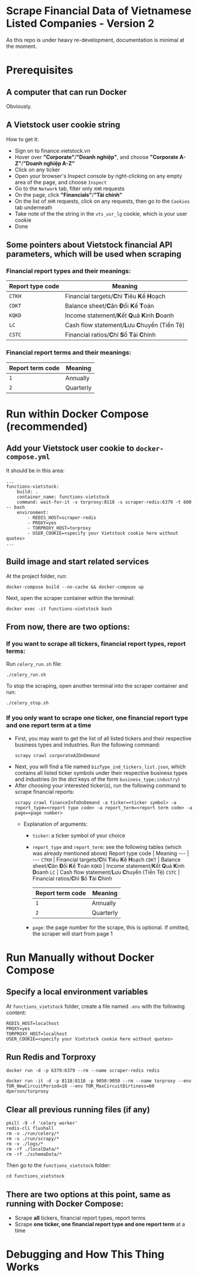 # Scrape Financial Data of Vietnamese Listed Companies - Version 2

As this repo is under heavy re-development, documentation is minimal at the moment.

# Prerequisites
## A computer that can run Docker
Obviously.
## A Vietstock user cookie string
How to get it:
- Sign on to finance.vietstock.vn
- Hover over **"Corporate"**/**"Doanh nghiệp"**, and choose **"Corporate A-Z"**/**"Doanh nghiệp A-Z"**
- Click on any ticker
- Open your browser's Inspect console by right-clicking on any empty area of the page, and choose `Inspect`
- Go to the `Network` tab, filter only `XHR` requests
- On the page, click **"Financials"**/**"Tài chính"**
- On the list of `XHR` requests, click on any requests, then go to the `Cookies` tab underneath
- Take note of the the string in the `vts_usr_lg` cookie, which is your user cookie
- Done
## Some pointers about Vietstock financial API parameters, which will be used when scraping
### Financial report types and their meanings:

Report type code | Meaning
--- | ---
`CTKH` | Financial targets/**C**hỉ **T**iêu **K**ế **H**oạch
`CDKT` | Balance sheet/**C**ân **Đ**ối **K**ế **T**oán
`KQKD` | Income statement/**K**ết **Q**uả **K**inh **D**oanh
`LC` | Cash flow statement/**L**ưu **C**huyển (Tiền Tệ)
`CSTC` | Financial ratios/**C**hỉ **S**ố **T**ài **C**hính

### Financial report terms and their meanings:

Report term code | Meaning
--- | ---
`1` | Annually
`2` | Quarterly


# Run within Docker Compose (recommended)
## Add your Vietstock user cookie to `docker-compose.yml`
It should be in this area:
```
...
functions-vietstock:
    build: .
    container_name: functions-vietstock
    command: wait-for-it -s torproxy:8118 -s scraper-redis:6379 -t 600  -- bash
    environment: 
        - REDIS_HOST=scraper-redis
        - PROXY=yes
        - TORPROXY_HOST=torproxy
        - USER_COOKIE=<specify your Vietstock cookie here without quotes>
...
```
## Build image and start related services
At the project folder, run:
```
docker-compose build --no-cache && docker-compose up
```
Next, open the scraper container within the terminal:
```
docker exec -it functions-vietstock bash
```
## From now, there are two options:
### If you want to scrape **all** tickers, financial report types, report terms:
Run `celery_run.sh` file:
```
./celery_run.sh
```
To stop the scraping, open another terminal into the scraper container and run:
```
./celery_stop.sh
```
### If you only want to scrape **one ticker, one financial report type and one report term** at a time
- First, you may want to get the list of all listed tickers and their respective business types and industries. Run the following command:
    ```
    scrapy crawl corporateAZOnDemand
    ```
- Next, you will find a file named `bizType_ind_tickers_list.json`, which contains all listed ticker symbols under their respective business types and industries (in the dict keys of the form `business_type;industry`)
- After choosing your interested ticker(s), run the following command to scrape financial reports:
    ```
    scrapy crawl financeInfoOnDemand -a ticker=<ticker symbol> -a report_type=<report type code> -a report_term=<report term code> -a page=<page number>
    ```
    - Explanation of arguments:
        - `ticker`: a ticker symbol of your choice
        - `report_type` and `report_term`: see the following tables (which was already mentioned above)
            Report type code | Meaning
            --- | ---
            `CTKH` | Financial targets/**C**hỉ **T**iêu **K**ế **H**oạch
            `CDKT` | Balance sheet/**C**ân **Đ**ối **K**ế **T**oán
            `KQKD` | Income statement/**K**ết **Q**uả **K**inh **D**oanh
            `LC` | Cash flow statement/**L**ưu **C**huyển (Tiền Tệ)
            `CSTC` | Financial ratios/**C**hỉ **S**ố **T**ài **C**hính


            Report term code | Meaning
            --- | ---
            `1` | Annually
            `2` | Quarterly
        - `page`: the page number for the scrape, this is optional. If omitted, the scraper will start from page 1

# Run Manually without Docker Compose
## Specify a local environment variables
At `functions_vietstock` folder, create a file named `.env` with the following content:
```
REDIS_HOST=localhost
PROXY=yes
TORPROXY_HOST=localhost
USER_COOKIE=<specify your Vietstock cookie here without quotes>
```
## Run Redis and Torproxy
```
docker run -d -p 6379:6379 --rm --name scraper-redis redis

docker run -it -d -p 8118:8118 -p 9050:9050 --rm --name torproxy --env TOR_NewCircuitPeriod=10 --env TOR_MaxCircuitDirtiness=60 dperson/torproxy
```
## Clear all previous running files (if any)
```
pkill -9 -f 'celery worker'
redis-cli flushall
rm -v ./run/celery/*
rm -v ./run/scrapy/*
rm -v ./logs/*
rm -rf ./localData/*
rm -rf ./schemaData/*
```
Then go to the `functions_vietstock` folder:
```
cd functions_vietstock
```
## There are two options at this point, same as running with Docker Compose:
- Scrape **all** tickers, financial report types, report terms
- Scrape **one ticker, one financial report type and one report term** at a time

# Debugging and How This Thing Works
